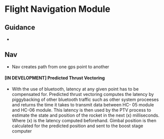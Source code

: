 # Flight Navigation Module

## Guidance

* 



## Nav

* Nav creates path from one gps point to another


#### [IN DEVELOPMENT] Predicted Thrust Vectoring

* With the use of bluetooth, latency at any given point has to be compensated for. Predicted thrust vectoring computes the latency by piggybacking of other bluetooth traffic such as other system proceeses and returns the time it takes to transmit data between HC- 05 module and HC-06 module. This latency is then used by the PTV process to estimate the state and position of the rocket in the next (x) milliseconds. Where (x) is the latency computed beforehand. Gimbal position is then calculated for the predicted position and sent to the boost stage computer

